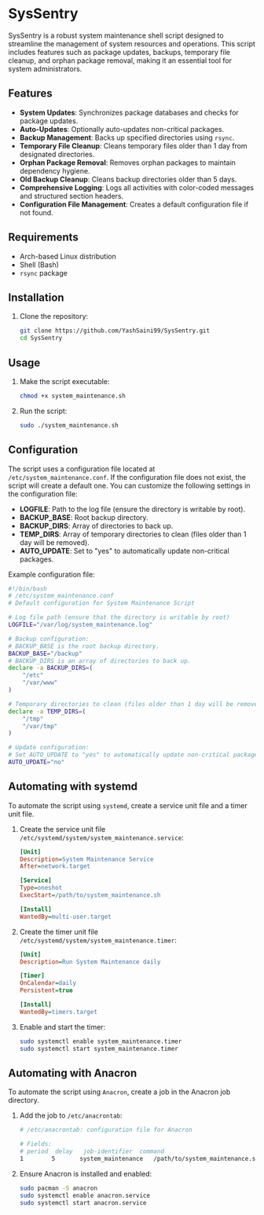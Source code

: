 # SysSentry

SysSentry is a robust system maintenance shell script designed to streamline the management of system resources and operations. This script includes features such as package updates, backups, temporary file cleanup, and orphan package removal, making it an essential tool for system administrators.

## Features

- **System Updates**: Synchronizes package databases and checks for package updates.
- **Auto-Updates**: Optionally auto-updates non-critical packages.
- **Backup Management**: Backs up specified directories using `rsync`.
- **Temporary File Cleanup**: Cleans temporary files older than 1 day from designated directories.
- **Orphan Package Removal**: Removes orphan packages to maintain dependency hygiene.
- **Old Backup Cleanup**: Cleans backup directories older than 5 days.
- **Comprehensive Logging**: Logs all activities with color-coded messages and structured section headers.
- **Configuration File Management**: Creates a default configuration file if not found.

## Requirements

- Arch-based Linux distribution
- Shell (Bash)
- `rsync` package

## Installation

1. Clone the repository:
    ```sh
    git clone https://github.com/YashSaini99/SysSentry.git
    cd SysSentry
    ```

## Usage

1. Make the script executable:
    ```sh
    chmod +x system_maintenance.sh
    ```

2. Run the script:
    ```sh
    sudo ./system_maintenance.sh
    ```

## Configuration

The script uses a configuration file located at `/etc/system_maintenance.conf`. If the configuration file does not exist, the script will create a default one. You can customize the following settings in the configuration file:

- **LOGFILE**: Path to the log file (ensure the directory is writable by root).
- **BACKUP_BASE**: Root backup directory.
- **BACKUP_DIRS**: Array of directories to back up.
- **TEMP_DIRS**: Array of temporary directories to clean (files older than 1 day will be removed).
- **AUTO_UPDATE**: Set to "yes" to automatically update non-critical packages.

Example configuration file:
```sh
#!/bin/bash
# /etc/system_maintenance.conf
# Default configuration for System Maintenance Script

# Log file path (ensure that the directory is writable by root)
LOGFILE="/var/log/system_maintenance.log"

# Backup configuration:
# BACKUP_BASE is the root backup directory.
BACKUP_BASE="/backup"
# BACKUP_DIRS is an array of directories to back up.
declare -a BACKUP_DIRS=(
    "/etc"
    "/var/www"
)

# Temporary directories to clean (files older than 1 day will be removed)
declare -a TEMP_DIRS=(
    "/tmp"
    "/var/tmp"
)

# Update configuration:
# Set AUTO_UPDATE to "yes" to automatically update non-critical packages.
AUTO_UPDATE="no"
```

## Automating with systemd

To automate the script using `systemd`, create a service unit file and a timer unit file.

1. Create the service unit file `/etc/systemd/system/system_maintenance.service`:
    ```ini
    [Unit]
    Description=System Maintenance Service
    After=network.target

    [Service]
    Type=oneshot
    ExecStart=/path/to/system_maintenance.sh

    [Install]
    WantedBy=multi-user.target
    ```

2. Create the timer unit file `/etc/systemd/system/system_maintenance.timer`:
    ```ini
    [Unit]
    Description=Run System Maintenance daily

    [Timer]
    OnCalendar=daily
    Persistent=true

    [Install]
    WantedBy=timers.target
    ```

3. Enable and start the timer:
    ```sh
    sudo systemctl enable system_maintenance.timer
    sudo systemctl start system_maintenance.timer
    ```

## Automating with Anacron

To automate the script using `Anacron`, create a job in the Anacron job directory.

1. Add the job to `/etc/anacrontab`:
    ```sh
    # /etc/anacrontab: configuration file for Anacron

    # Fields:
    # period  delay   job-identifier  command
    1        5       system_maintenance   /path/to/system_maintenance.sh
    ```

2. Ensure Anacron is installed and enabled:
    ```sh
    sudo pacman -S anacron
    sudo systemctl enable anacron.service
    sudo systemctl start anacron.service
    ```

